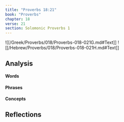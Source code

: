 ```yaml
---
title: "Proverbs 18:21"
book: "Proverbs"
chapter: 18
verse: 21
section: Solomonic Proverbs 1
---
```

![[/Greek/Proverbs/018/Proverbs-018-021G.md#Text]]
![[/Hebrew/Proverbs/018/Proverbs-018-021H.md#Text]]

## Analysis

#### Words

#### Phrases

#### Concepts

## Reflections
